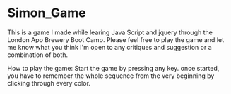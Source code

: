 # Simon_Game

This is a game I made while learing Java Script and jquery through the London App Brewery Boot Camp. 
Please feel free to play the game and let me know what you think I'm open to any critiques and suggestion or a combination of both. 

How to play the game: 
Start the game by pressing any key. 
once started, you have to remember the whole sequence from the very beginning by clicking through every color. 
